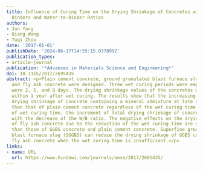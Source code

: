 ```yaml
---
title: Influence of Curing Time on the Drying Shrinkage of Concretes with Different
  Binders and Water-to-Binder Ratios
authors:
- Jun Yang
- Qiang Wang
- Yuqi Zhou
date: '2017-01-01'
publishDate: '2024-06-17T14:55:15.037899Z'
publication_types:
- article-journal
publication: '*Advances in Materials Science and Engineering*'
doi: 10.1155/2017/2695435
abstract: <p>Plain cement concrete, ground granulated blast furnace slag (GGBS) concrete,
  and fly ash concrete were designed. Three wet curing periods were employed, which
  were 2, 5, and 8 days. The drying shrinkage values of the concretes were measured
  within 1 year after wet curing. The results show that the increasing rate of the
  drying shrinkage of concrete containing a mineral admixture at late age is higher
  than that of plain cement concrete regardless of the wet curing time. With the reduction
  of wet curing time, the increment of total drying shrinkage of concrete decreases
  with the decrease of the W/B ratio. The negative effects on the drying shrinkage
  of fly ash concrete due to the reduction of the wet curing time are much more obvious
  than those of GGBS concrete and plain cement concrete. Superfine ground granulated
  blast furnace slag (SGGBS) can reduce the drying shrinkage of GGBS concrete and
  fly ash concrete when the wet curing time is insufficient.</p>
links:
- name: URL
  url: https://www.hindawi.com/journals/amse/2017/2695435/
---
```

